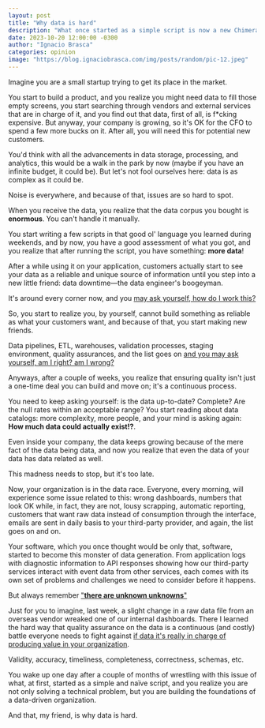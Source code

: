 ```yaml
---
layout: post
title: "Why data is hard"
description: "What once started as a simple script is now a new Chimera"
date: 2023-10-20 12:00:00 -0300
author: "Ignacio Brasca"
categories: opinion
image: "https://blog.ignaciobrasca.com/img/posts/random/pic-12.jpeg"
---
```


Imagine you are a small startup trying to get its place in the market.

You start to build a product, and you realize you might need data to fill those empty screens, you start searching through vendors and external services that are in charge of it, and you find out that data, first of all, is f\*cking expensive. But anyway, your company is growing, so it's OK for the CFO to spend a few more bucks on it. After all, you will need this for potential new customers.

You'd think with all the advancements in data storage, processing, and analytics, this would be a walk in the park by now (maybe if you have an infinite budget, it could be). But let's not fool ourselves here: data is as complex as it could be. 

Noise is everywhere, and because of that, issues are so hard to spot.

When you receive the data, you realize that the data corpus you bought is **enormous**. You can't handle it manually.

You start writing a few scripts in that good ol' language you learned during weekends, and by now, you have a good assessment of what you got, and you realize that after running the script, you have something: **more data**! 

After a while using it on your application, customers actually start to see your data as a reliable and unique source of information until you step into a new little friend: data downtime—the data engineer's boogeyman. 

It's around every corner now, and you [may ask yourself, how do I work this?](https://genius.com/Talking-heads-once-in-a-lifetime-lyrics)

So, you start to realize you, by yourself, cannot build something as reliable as what your customers want, and because of that, you start making new friends.

Data pipelines, ETL, warehouses, validation processes, staging environment, quality assurances, and the list goes on [and you may ask yourself, am I right? am I wrong?](https://genius.com/1174888/Talking-heads-once-in-a-lifetime/You-may-ask-yourself-what-is-that-beautiful-house-you-may-ask-yourself-where-does-that-highway-go-to-and-you-may-ask-yourself-am-i-right-am-i-wrong-and-you-may-say-to-yourself-my-god-what-have-i-done)

Anyways, after a couple of weeks, you realize that ensuring quality isn't just a one-time deal you can build and move on; it's a continuous process.

You need to keep asking yourself: is the data up-to-date? Complete? Are the null rates within an acceptable range? You start reading about data catalogs: more complexity, more people, and your mind is asking again: **How much data could actually exist!?**. 

Even inside your company, the data keeps growing because of the mere fact of the data being data, and now you realize that even the data of your data has data related as well.

This madness needs to stop, but it's too late.

Now, your organization is in the data race. Everyone, every morning, will experience some issue related to this: wrong dashboards, numbers that look OK while, in fact, they are not, lousy scrapping, automatic reporting, customers that want raw data instead of consumption through the interface, emails are sent in daily basis to your third-party provider, and again, the list goes on and on.

Your software, which you once thought would be only that, software, started to become this monster of data generation. From application logs with diagnostic information to API responses showing how our third-party services interact with event data from other services, each comes with its own set of problems and challenges we need to consider before it happens.

But always remember ["**there are unknown unknowns**"](https://en.wikipedia.org/wiki/There_are_unknown_unknowns)

Just for you to imagine, last week, a slight change in a raw data file from an overseas vendor wreaked one of our internal dashboards. There I learned the hard way that quality assurance on the data is a continuous (and costly) battle everyone needs to fight against [if data it's really in charge of producing value in your organization](https://www.wired.com/insights/2014/07/data-new-oil-digital-economy/).

Validity, accuracy, timeliness, completeness, correctness, schemas, etc. 

You wake up one day after a couple of months of wrestling with this issue of what, at first, started as a simple and naïve script, and you realize you are not only solving a technical problem, but you are building the foundations of a data-driven organization.

And that, my friend, is why data is hard.